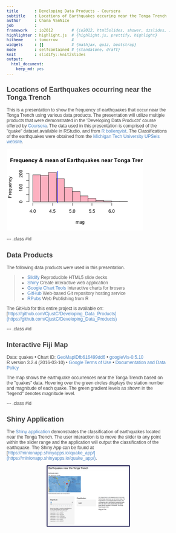 ```yaml
---
title       : Developing Data Products - Coursera
subtitle    : Locations of Earthquakes occuring near the Tonga Trench
author      : Chana VanNice
job         : 
framework   : io2012        # {io2012, html5slides, shower, dzslides, ...}
highlighter : highlight.js  # {highlight.js, prettify, highlight}
hitheme     : tomorrow      # 
widgets     : []            # {mathjax, quiz, bootstrap}
mode        : selfcontained # {standalone, draft}
knit        : slidify::knit2slides
output: 
  html_document: 
    keep_md: yes
---
```


## Locations of Earthquakes occurring near the Tonga Trench 

This is a presentation to show the frequency of earthquakes that occur near the Tonga Trench using various data products.  The presentation will utilize multiple products that were demonstrated in the 'Developing Data Products' course offered by [Coursera](https://www.coursera.org/). The data used in this presentation is comprised of the "quake" dataset,available in RStudio, and from [R bollerqvist](http://ekqvist.goeuropeinfo.com/rbloggerqvist). The Classifications of the earthquakes were obtained from the [Michigan Tech University UPSeis website](http://www.geo.mtu.edu/UPSeis/magnitude.html). 

![plot of chunk unnamed-chunk-1](assets/fig/unnamed-chunk-1-1.png)
 

--- .class #id
 
## Data Products 

The following data products were used in this presentation. 
> - [Slidify](http://slidify.org/) Reproducible HTML5 slide decks 
> - [Shiny](http://shiny.rstudio.com/) Create interactive web application 
> - [Google Chart Tools](https://developers.google.com/chart/) Interactive charts for brosers 
> - [GitHub](https://www.github.com) Web-based Git repository hosting service 
> - [RPubs](http://rpubs.com/) Web Publishing from R

The GitHub for this entire project is available on: [https://github.com/CjustC/Developing_Data_Products](https://github.com/CjustC/Developing_Data_Products) 
 

--- .class #id

## Interactive Fiji Map

<!DOCTYPE html PUBLIC "-//W3C//DTD XHTML 1.0 Strict//EN"
  "http://www.w3.org/TR/xhtml1/DTD/xhtml1-strict.dtd">
<html xmlns="http://www.w3.org/1999/xhtml">
<head>
<title>GeoMapIDfb616499dd6</title>
<meta http-equiv="content-type" content="text/html;charset=utf-8" />
<style type="text/css">
body {
  color: #444444;
  font-family: Arial,Helvetica,sans-serif;
  font-size: 75%;
  }
  a {
  color: #4D87C7;
  text-decoration: none;
}
</style>
</head>
<body>
 <!-- GeoMap generated in R 3.2.4 by googleVis 0.5.10 package -->
<!-- Sun May  1 17:17:37 2016 -->


<!-- jsHeader -->
<script type="text/javascript">
 
// jsData 
function gvisDataGeoMapIDfb616499dd6 () {
var data = new google.visualization.DataTable();
var datajson =
[
 [
 -20.42,
181.62,
4.8,
"41" 
],
[
 -20.62,
181.03,
4.2,
"15" 
],
[
 -26,
184.1,
5.4,
"43" 
],
[
 -17.97,
181.66,
4.1,
"19" 
],
[
 -20.42,
181.96,
4,
"11" 
],
[
 -19.68,
184.31,
4,
"12" 
],
[
 -11.7,
166.1,
4.8,
"43" 
],
[
 -28.11,
181.93,
4.4,
"15" 
],
[
 -28.74,
181.74,
4.7,
"35" 
],
[
 -17.47,
179.59,
4.3,
"19" 
],
[
 -21.44,
180.69,
4.4,
"13" 
],
[
 -12.26,
167,
4.6,
"16" 
],
[
 -18.54,
182.11,
4.4,
"19" 
],
[
 -21,
181.66,
4.4,
"10" 
],
[
 -20.7,
169.92,
6.1,
"94" 
],
[
 -15.94,
184.95,
4.3,
"11" 
],
[
 -13.64,
165.96,
6,
"83" 
],
[
 -17.83,
181.5,
4.5,
"21" 
],
[
 -23.5,
179.78,
4.4,
"13" 
],
[
 -22.63,
180.31,
4.4,
"18" 
],
[
 -20.84,
181.16,
4.5,
"17" 
],
[
 -10.98,
166.32,
4.2,
"12" 
],
[
 -23.3,
180.16,
4.4,
"18" 
],
[
 -30.2,
182,
4.7,
"22" 
],
[
 -19.66,
180.28,
5.4,
"57" 
],
[
 -17.94,
181.49,
4,
"15" 
],
[
 -14.72,
167.51,
4.6,
"18" 
],
[
 -16.46,
180.79,
5.2,
"79" 
],
[
 -20.97,
181.47,
4.5,
"25" 
],
[
 -19.84,
182.37,
4.4,
"17" 
],
[
 -22.58,
179.24,
4.6,
"21" 
],
[
 -16.32,
166.74,
4.7,
"30" 
],
[
 -15.55,
185.05,
4.8,
"42" 
],
[
 -23.55,
180.8,
4,
"10" 
],
[
 -16.3,
186,
4.5,
"10" 
],
[
 -25.82,
179.33,
4.3,
"13" 
],
[
 -18.73,
169.23,
4.5,
"17" 
],
[
 -17.64,
181.28,
4.6,
"17" 
],
[
 -17.66,
181.4,
4.1,
"17" 
],
[
 -18.82,
169.33,
4.4,
"11" 
],
[
 -37.37,
176.78,
4.7,
"34" 
],
[
 -15.31,
186.1,
4.6,
"32" 
],
[
 -24.97,
179.82,
4.4,
"23" 
],
[
 -15.49,
186.04,
4.3,
"26" 
],
[
 -19.23,
169.41,
4.6,
"27" 
],
[
 -30.1,
182.3,
4.9,
"34" 
],
[
 -26.4,
181.7,
4.5,
"24" 
],
[
 -11.77,
166.32,
4.4,
"18" 
],
[
 -24.12,
180.08,
4.3,
"21" 
],
[
 -18.97,
185.25,
5.1,
"73" 
],
[
 -18.75,
182.35,
4.2,
"13" 
],
[
 -19.26,
184.42,
4,
"15" 
],
[
 -22.75,
173.2,
4.6,
"26" 
],
[
 -21.37,
180.67,
4.3,
"13" 
],
[
 -20.1,
182.16,
4.2,
"16" 
],
[
 -19.85,
182.13,
4.4,
"31" 
],
[
 -22.7,
181,
4.5,
"17" 
],
[
 -22.06,
180.6,
4,
"11" 
],
[
 -17.8,
181.35,
4.4,
"23" 
],
[
 -24.2,
179.2,
4.3,
"12" 
],
[
 -20.69,
181.55,
4.7,
"35" 
],
[
 -21.16,
182.4,
4.1,
"12" 
],
[
 -13.82,
172.38,
5,
"61" 
],
[
 -11.49,
166.22,
4.6,
"32" 
],
[
 -20.68,
181.41,
4.9,
"40" 
],
[
 -17.1,
184.93,
4.7,
"25" 
],
[
 -20.14,
181.6,
4.1,
"13" 
],
[
 -21.96,
179.62,
5,
"45" 
],
[
 -20.42,
181.86,
4.5,
"27" 
],
[
 -15.46,
187.81,
5.5,
"91" 
],
[
 -15.31,
185.8,
4,
"11" 
],
[
 -19.86,
184.35,
4.5,
"30" 
],
[
 -11.55,
166.2,
4.3,
"14" 
],
[
 -23.74,
179.99,
5.2,
"75" 
],
[
 -17.7,
181.23,
4.4,
"35" 
],
[
 -23.54,
180.04,
4.3,
"15" 
],
[
 -19.21,
184.7,
4.1,
"11" 
],
[
 -12.11,
167.06,
4.5,
"23" 
],
[
 -21.81,
181.71,
4.2,
"15" 
],
[
 -28.98,
181.11,
5.3,
"60" 
],
[
 -34.02,
180.21,
5.2,
"65" 
],
[
 -23.84,
180.99,
4.5,
"27" 
],
[
 -19.57,
182.38,
4.6,
"38" 
],
[
 -20.12,
183.4,
4.3,
"15" 
],
[
 -17.7,
181.7,
4,
"11" 
],
[
 -19.66,
184.31,
4.3,
"15" 
],
[
 -21.5,
170.5,
4.7,
"32" 
],
[
 -23.64,
179.96,
4.5,
"26" 
],
[
 -15.43,
186.3,
4.2,
"16" 
],
[
 -15.41,
186.44,
4.3,
"42" 
],
[
 -15.48,
167.53,
5.1,
"61" 
],
[
 -13.36,
167.06,
4.7,
"22" 
],
[
 -20.64,
182.02,
5.2,
"64" 
],
[
 -19.72,
169.71,
4.2,
"14" 
],
[
 -15.44,
185.26,
4.2,
"21" 
],
[
 -19.73,
182.4,
4,
"18" 
],
[
 -27.24,
181.11,
4.5,
"21" 
],
[
 -18.16,
183.41,
5.2,
"54" 
],
[
 -13.66,
166.54,
5.1,
"45" 
],
[
 -24.57,
179.92,
4.7,
"33" 
],
[
 -16.98,
185.61,
4.1,
"12" 
],
[
 -26.2,
178.41,
4.6,
"25" 
],
[
 -21.88,
180.39,
4.7,
"30" 
],
[
 -33,
181.6,
4.7,
"22" 
],
[
 -21.33,
180.69,
4.6,
"29" 
],
[
 -19.44,
183.5,
4.2,
"15" 
],
[
 -34.89,
180.6,
4.4,
"25" 
],
[
 -20.24,
169.49,
4.6,
"22" 
],
[
 -22.55,
185.9,
5.7,
"76" 
],
[
 -36.95,
177.81,
5,
"35" 
],
[
 -15.75,
185.23,
4.5,
"28" 
],
[
 -16.85,
182.31,
4.2,
"14" 
],
[
 -19.06,
182.45,
4,
"16" 
],
[
 -26.11,
178.3,
4.8,
"39" 
],
[
 -26.2,
178.35,
4.4,
"21" 
],
[
 -26.13,
178.31,
4.2,
"25" 
],
[
 -13.66,
172.23,
5.3,
"67" 
],
[
 -13.47,
172.29,
4.7,
"14" 
],
[
 -14.6,
167.4,
4.8,
"52" 
],
[
 -18.96,
169.48,
4.2,
"13" 
],
[
 -14.65,
166.97,
4.8,
"28" 
],
[
 -19.9,
178.9,
4.3,
"11" 
],
[
 -22.05,
180.4,
4.7,
"27" 
],
[
 -19.22,
182.43,
4.5,
"23" 
],
[
 -31.24,
180.6,
4.4,
"18" 
],
[
 -17.93,
167.89,
5.1,
"43" 
],
[
 -19.3,
183.84,
4.2,
"21" 
],
[
 -26.53,
178.57,
5,
"69" 
],
[
 -27.72,
181.7,
4.8,
"59" 
],
[
 -19.19,
183.51,
4.3,
"19" 
],
[
 -17.43,
185.43,
4.5,
"22" 
],
[
 -17.05,
181.22,
4.2,
"24" 
],
[
 -19.52,
168.98,
4.5,
"21" 
],
[
 -23.71,
180.3,
4.6,
"30" 
],
[
 -21.3,
180.82,
4.3,
"14" 
],
[
 -16.24,
168.02,
4.7,
"12" 
],
[
 -16.14,
187.32,
5.1,
"68" 
],
[
 -23.95,
182.8,
4.6,
"14" 
],
[
 -25.2,
182.6,
4.9,
"31" 
],
[
 -18.84,
184.16,
4.2,
"17" 
],
[
 -12.66,
169.46,
4.6,
"43" 
],
[
 -20.65,
181.4,
4,
"14" 
],
[
 -13.23,
167.1,
5,
"46" 
],
[
 -29.91,
181.43,
4.4,
"34" 
],
[
 -14.31,
173.5,
4.2,
"23" 
],
[
 -20.1,
184.4,
4.2,
"10" 
],
[
 -17.8,
185.17,
4.4,
"22" 
],
[
 -21.27,
173.49,
4.9,
"42" 
],
[
 -23.58,
180.17,
5.3,
"63" 
],
[
 -17.9,
181.5,
4,
"19" 
],
[
 -23.34,
184.5,
5.7,
"106" 
],
[
 -15.56,
167.62,
6.4,
"122" 
],
[
 -23.83,
182.56,
4.3,
"24" 
],
[
 -11.8,
165.8,
4.2,
"20" 
],
[
 -15.54,
167.68,
4.7,
"16" 
],
[
 -20.65,
181.32,
4.7,
"39" 
],
[
 -11.75,
166.07,
4.2,
"14" 
],
[
 -24.81,
180,
4.3,
"19" 
],
[
 -20.9,
169.84,
4.9,
"31" 
],
[
 -11.34,
166.24,
4.6,
"30" 
],
[
 -17.98,
180.5,
4.1,
"19" 
],
[
 -24.34,
179.52,
4.8,
"34" 
],
[
 -13.86,
167.16,
4.6,
"30" 
],
[
 -35.56,
180.2,
4.6,
"32" 
],
[
 -35.48,
179.9,
4.8,
"35" 
],
[
 -34.2,
179.43,
5,
"37" 
],
[
 -26,
182.12,
5.6,
"98" 
],
[
 -19.89,
183.84,
5.3,
"73" 
],
[
 -23.43,
180,
4.7,
"41" 
],
[
 -18.89,
169.42,
4.5,
"27" 
],
[
 -17.82,
181.83,
4.3,
"24" 
],
[
 -25.68,
180.34,
4.6,
"41" 
],
[
 -20.2,
180.9,
4.1,
"11" 
],
[
 -15.2,
184.68,
4.1,
"14" 
],
[
 -15.03,
182.29,
4.1,
"10" 
],
[
 -32.22,
180.2,
5.7,
"90" 
],
[
 -22.64,
180.64,
5,
"50" 
],
[
 -17.42,
185.16,
4.5,
"22" 
],
[
 -17.84,
181.48,
4.1,
"20" 
],
[
 -15.02,
184.24,
4.6,
"27" 
],
[
 -18.04,
181.75,
4.5,
"47" 
],
[
 -24.6,
183.5,
4.3,
"25" 
],
[
 -19.88,
184.3,
4.4,
"17" 
],
[
 -20.3,
183,
4.2,
"15" 
],
[
 -20.45,
181.85,
4.1,
"14" 
],
[
 -17.67,
187.09,
4.9,
"62" 
],
[
 -22.3,
181.9,
4.3,
"11" 
],
[
 -19.85,
181.85,
4.9,
"54" 
],
[
 -24.27,
179.88,
4.6,
"24" 
],
[
 -15.85,
185.13,
4.6,
"29" 
],
[
 -20.02,
184.09,
5.3,
"71" 
],
[
 -18.56,
169.31,
4.7,
"35" 
],
[
 -17.87,
182,
4.6,
"12" 
],
[
 -24.08,
179.5,
4.1,
"21" 
],
[
 -32.2,
179.61,
4.6,
"41" 
],
[
 -20.36,
181.19,
4.2,
"23" 
],
[
 -23.85,
182.53,
4.6,
"27" 
],
[
 -24,
182.75,
4.5,
"14" 
],
[
 -20.41,
181.74,
4.3,
"31" 
],
[
 -17.72,
180.3,
5.2,
"74" 
],
[
 -19.67,
182.18,
4.3,
"23" 
],
[
 -17.7,
182.2,
4,
"12" 
],
[
 -16.23,
183.59,
4.7,
"35" 
],
[
 -26.72,
183.35,
4.5,
"36" 
],
[
 -12.95,
169.09,
4.5,
"19" 
],
[
 -21.97,
182.32,
4.3,
"13" 
],
[
 -21.96,
180.54,
5.2,
"66" 
],
[
 -20.32,
181.69,
4.5,
"14" 
],
[
 -30.28,
180.62,
4.7,
"32" 
],
[
 -20.2,
182.3,
4.2,
"11" 
],
[
 -30.66,
180.13,
4.7,
"42" 
],
[
 -16.17,
184.1,
4.3,
"13" 
],
[
 -28.25,
181.71,
4.1,
"19" 
],
[
 -20.47,
185.68,
5.4,
"85" 
],
[
 -23.55,
180.27,
4.3,
"22" 
],
[
 -20.94,
181.58,
4.3,
"21" 
],
[
 -26.67,
182.4,
4.2,
"17" 
],
[
 -18.13,
181.52,
4.6,
"41" 
],
[
 -20.21,
183.83,
4.4,
"29" 
],
[
 -18.31,
182.39,
4.2,
"14" 
],
[
 -16.52,
185.7,
4.7,
"30" 
],
[
 -22.36,
171.65,
4.6,
"39" 
],
[
 -22.43,
184.48,
4.9,
"48" 
],
[
 -20.37,
182.1,
4.2,
"22" 
],
[
 -23.77,
180.16,
4.5,
"26" 
],
[
 -13.65,
166.66,
4.9,
"52" 
],
[
 -21.55,
182.9,
4.2,
"18" 
],
[
 -16.24,
185.75,
4.5,
"22" 
],
[
 -23.73,
182.53,
5,
"55" 
],
[
 -22.34,
171.52,
5,
"43" 
],
[
 -19.4,
180.94,
4.7,
"34" 
],
[
 -24.64,
180.81,
4.3,
"24" 
],
[
 -16,
182.82,
4.4,
"16" 
],
[
 -19.62,
185.35,
4.9,
"31" 
],
[
 -23.84,
180.13,
4.5,
"15" 
],
[
 -23.54,
179.93,
4,
"12" 
],
[
 -28.23,
182.68,
4.4,
"20" 
],
[
 -21.68,
180.63,
5,
"63" 
],
[
 -13.44,
166.53,
4.7,
"27" 
],
[
 -24.96,
180.22,
4.8,
"41" 
],
[
 -20.08,
182.74,
4.5,
"33" 
],
[
 -24.36,
182.84,
4.1,
"16" 
],
[
 -14.7,
166,
5.3,
"16" 
],
[
 -18.2,
183.68,
4.8,
"52" 
],
[
 -16.65,
185.51,
5,
"52" 
],
[
 -18.11,
181.67,
4.6,
"28" 
],
[
 -17.95,
181.65,
4.3,
"26" 
],
[
 -15.5,
186.9,
4.7,
"18" 
],
[
 -23.36,
180.01,
5.3,
"61" 
],
[
 -19.15,
169.5,
4.2,
"12" 
],
[
 -10.97,
166.26,
4.7,
"26" 
],
[
 -14.85,
167.24,
4.5,
"26" 
],
[
 -17.8,
181.38,
5.1,
"47" 
],
[
 -22.5,
170.4,
4.9,
"38" 
],
[
 -29.1,
182.1,
4.4,
"19" 
],
[
 -20.32,
180.88,
4.2,
"22" 
],
[
 -16.09,
184.89,
4.6,
"34" 
],
[
 -19.18,
169.33,
4.7,
"35" 
],
[
 -23.81,
179.36,
4.2,
"23" 
],
[
 -23.79,
179.89,
4.9,
"43" 
],
[
 -19.02,
184.23,
5.1,
"72" 
],
[
 -20.9,
181.51,
4.7,
"32" 
],
[
 -19.06,
169.01,
4.4,
"10" 
],
[
 -17.88,
181.47,
4.4,
"27" 
],
[
 -19.41,
183.05,
4.2,
"16" 
],
[
 -26.17,
184.2,
4.9,
"37" 
],
[
 -14.95,
167.24,
4.6,
"16" 
],
[
 -18.73,
168.8,
4.4,
"14" 
],
[
 -20.21,
182.37,
4.6,
"37" 
],
[
 -21.29,
180.85,
4.5,
"23" 
],
[
 -19.76,
181.41,
4.4,
"15" 
],
[
 -22.09,
180.38,
4.9,
"35" 
],
[
 -23.8,
179.9,
4.1,
"12" 
],
[
 -20.16,
181.99,
4.2,
"11" 
],
[
 -22.13,
180.38,
5.7,
"104" 
],
[
 -17.44,
181.4,
4.6,
"25" 
],
[
 -23.33,
180.18,
5,
"59" 
],
[
 -24.78,
179.22,
4.3,
"16" 
],
[
 -22,
180.52,
4.5,
"19" 
],
[
 -19.13,
182.51,
5.2,
"56" 
],
[
 -30.72,
180.1,
4.4,
"22" 
],
[
 -22.32,
180.54,
4.2,
"12" 
],
[
 -16.45,
177.77,
4.6,
"17" 
],
[
 -17.7,
185,
4,
"10" 
],
[
 -17.95,
184.68,
4.4,
"21" 
],
[
 -24.4,
179.85,
4.7,
"29" 
],
[
 -19.3,
180.6,
4.2,
"16" 
],
[
 -21.13,
185.32,
4.7,
"36" 
],
[
 -18.07,
181.57,
4.5,
"26" 
],
[
 -20.6,
182.28,
5,
"50" 
],
[
 -18.48,
181.49,
5,
"49" 
],
[
 -13.34,
166.2,
4.8,
"18" 
],
[
 -20.92,
181.5,
4.6,
"31" 
],
[
 -25.31,
179.69,
4.6,
"35" 
],
[
 -15.24,
186.21,
5,
"57" 
],
[
 -16.4,
185.86,
5,
"47" 
],
[
 -24.57,
178.4,
5.6,
"80" 
],
[
 -17.94,
181.51,
4,
"16" 
],
[
 -30.64,
181.2,
4,
"16" 
],
[
 -18.64,
169.32,
4.6,
"23" 
],
[
 -13.09,
169.28,
4.4,
"22" 
],
[
 -19.68,
184.14,
4.8,
"40" 
],
[
 -16.44,
185.74,
4.7,
"30" 
],
[
 -21.09,
181.38,
4.6,
"15" 
],
[
 -14.99,
171.39,
4.3,
"21" 
],
[
 -23.3,
179.7,
4.7,
"29" 
],
[
 -17.68,
181.36,
4.1,
"19" 
],
[
 -22,
180.53,
4.9,
"20" 
],
[
 -21.38,
181.39,
4.6,
"36" 
],
[
 -32.62,
181.5,
4.8,
"26" 
],
[
 -13.05,
169.58,
4.9,
"68" 
],
[
 -12.93,
169.63,
5.1,
"57" 
],
[
 -18.6,
181.91,
5.4,
"82" 
],
[
 -21.34,
181.41,
4.5,
"21" 
],
[
 -21.48,
183.78,
4.9,
"54" 
],
[
 -17.4,
181.02,
4.4,
"14" 
],
[
 -17.32,
181.03,
4.1,
"13" 
],
[
 -18.77,
169.24,
5.3,
"53" 
],
[
 -26.16,
179.5,
4.5,
"25" 
],
[
 -12.59,
167.1,
4.9,
"26" 
],
[
 -14.82,
167.32,
4.8,
"28" 
],
[
 -21.79,
183.48,
5.2,
"69" 
],
[
 -19.83,
182.04,
4.4,
"23" 
],
[
 -29.5,
182.31,
4.4,
"14" 
],
[
 -12.49,
166.36,
4.9,
"55" 
],
[
 -26.1,
182.3,
4.4,
"11" 
],
[
 -21.04,
181.2,
4.2,
"10" 
],
[
 -10.78,
165.77,
4.6,
"20" 
],
[
 -20.76,
185.77,
4.6,
"15" 
],
[
 -11.41,
166.24,
5.3,
"55" 
],
[
 -19.1,
183.87,
5.3,
"42" 
],
[
 -23.91,
180,
4.5,
"11" 
],
[
 -27.33,
182.6,
4.4,
"11" 
],
[
 -12.25,
166.6,
5,
"28" 
],
[
 -23.49,
179.07,
5.1,
"58" 
],
[
 -27.18,
182.18,
4.5,
"14" 
],
[
 -25.8,
182.1,
4.5,
"26" 
],
[
 -27.19,
182.18,
5.4,
"68" 
],
[
 -27.27,
182.38,
4.5,
"16" 
],
[
 -27.1,
182.18,
4.7,
"17" 
],
[
 -27.22,
182.28,
4.2,
"14" 
],
[
 -27.38,
181.7,
4.8,
"13" 
],
[
 -27.27,
182.5,
4.5,
"13" 
],
[
 -27.54,
182.5,
4.3,
"12" 
],
[
 -27.2,
182.39,
4.3,
"14" 
],
[
 -27.71,
182.47,
4.3,
"11" 
],
[
 -27.6,
182.4,
4.6,
"11" 
],
[
 -27.38,
182.39,
4.5,
"12" 
],
[
 -21.54,
185.48,
5,
"29" 
],
[
 -27.21,
182.43,
4.6,
"10" 
],
[
 -28.96,
182.61,
4.6,
"15" 
],
[
 -12.01,
166.29,
4.9,
"27" 
],
[
 -17.46,
181.32,
4.1,
"17" 
],
[
 -30.17,
182.02,
5.5,
"68" 
],
[
 -27.27,
182.36,
4.7,
"21" 
],
[
 -17.79,
181.32,
5,
"49" 
],
[
 -22.19,
171.4,
5.1,
"49" 
],
[
 -17.1,
182.68,
5.5,
"82" 
],
[
 -27.18,
182.53,
4.6,
"21" 
],
[
 -11.64,
166.47,
4.7,
"19" 
],
[
 -17.98,
181.58,
4.2,
"14" 
],
[
 -16.9,
185.72,
4,
"22" 
],
[
 -21.98,
179.6,
5.4,
"67" 
],
[
 -32.14,
179.9,
4.3,
"19" 
],
[
 -18.8,
169.21,
4.4,
"16" 
],
[
 -26.78,
183.61,
4.6,
"22" 
],
[
 -20.43,
182.37,
5.1,
"48" 
],
[
 -18.3,
183.2,
4.5,
"14" 
],
[
 -15.83,
182.51,
4.2,
"21" 
],
[
 -23.44,
182.93,
4.1,
"20" 
],
[
 -23.73,
179.99,
5.1,
"49" 
],
[
 -19.89,
184.08,
5.4,
"105" 
],
[
 -17.59,
181.09,
5.1,
"61" 
],
[
 -19.77,
181.4,
5.1,
"54" 
],
[
 -20.31,
184.06,
4.4,
"21" 
],
[
 -15.33,
186.75,
5.7,
"123" 
],
[
 -18.2,
181.6,
4.4,
"14" 
],
[
 -15.36,
186.66,
5.1,
"57" 
],
[
 -15.29,
186.42,
4.6,
"31" 
],
[
 -15.36,
186.71,
5.5,
"95" 
],
[
 -16.24,
167.95,
5.1,
"68" 
],
[
 -13.47,
167.14,
4.4,
"26" 
],
[
 -25.5,
182.82,
5,
"25" 
],
[
 -14.32,
167.33,
5,
"49" 
],
[
 -20.04,
182.01,
5.1,
"49" 
],
[
 -28.83,
181.66,
5.1,
"63" 
],
[
 -17.82,
181.49,
4.2,
"14" 
],
[
 -27.23,
180.98,
4.5,
"39" 
],
[
 -10.72,
165.99,
4,
"14" 
],
[
 -27,
183.88,
4.9,
"36" 
],
[
 -20.36,
186.16,
4.3,
"21" 
],
[
 -27.17,
183.68,
4.8,
"27" 
],
[
 -20.94,
181.26,
4.4,
"21" 
],
[
 -17.46,
181.9,
4.2,
"14" 
],
[
 -21.04,
181.2,
4.9,
"45" 
],
[
 -23.7,
179.6,
4.2,
"21" 
],
[
 -17.72,
181.42,
5.3,
"89" 
],
[
 -15.87,
188.13,
5,
"30" 
],
[
 -17.84,
181.3,
5.7,
"112" 
],
[
 -13.45,
170.3,
5.3,
"93" 
],
[
 -30.8,
182.16,
4.7,
"24" 
],
[
 -11.63,
166.14,
4.6,
"36" 
],
[
 -30.4,
181.4,
4.3,
"17" 
],
[
 -26.18,
178.59,
5.4,
"65" 
],
[
 -15.7,
184.5,
4.4,
"30" 
],
[
 -17.95,
181.5,
4.3,
"16" 
],
[
 -20.51,
182.3,
4.3,
"23" 
],
[
 -15.36,
167.51,
4.7,
"28" 
],
[
 -23.61,
180.23,
4.4,
"26" 
],
[
 -33.2,
181.6,
4.2,
"21" 
],
[
 -17.68,
186.8,
4.5,
"35" 
],
[
 -22.24,
184.56,
4.8,
"57" 
],
[
 -20.07,
169.14,
4.8,
"37" 
],
[
 -25.04,
180.1,
4.3,
"15" 
],
[
 -21.5,
185.2,
4.4,
"15" 
],
[
 -14.28,
167.26,
5.1,
"51" 
],
[
 -14.43,
167.26,
4.4,
"17" 
],
[
 -32.7,
181.7,
4.4,
"40" 
],
[
 -34.1,
181.8,
4.3,
"23" 
],
[
 -19.7,
186.2,
4.8,
"19" 
],
[
 -24.19,
180.38,
4.3,
"27" 
],
[
 -26.6,
182.77,
4.5,
"29" 
],
[
 -17.04,
186.8,
4.1,
"22" 
],
[
 -22.1,
179.71,
5.1,
"58" 
],
[
 -32.6,
180.9,
4.7,
"44" 
],
[
 -33,
182.4,
4.6,
"28" 
],
[
 -20.58,
181.24,
4.7,
"44" 
],
[
 -20.61,
182.6,
4.6,
"12" 
],
[
 -19.47,
169.15,
4.4,
"15" 
],
[
 -17.47,
180.96,
4.2,
"23" 
],
[
 -18.4,
183.4,
4.1,
"10" 
],
[
 -23.33,
180.26,
4.7,
"22" 
],
[
 -18.55,
182.23,
4,
"17" 
],
[
 -26.16,
178.47,
4.8,
"33" 
],
[
 -21.8,
183.2,
4.4,
"19" 
],
[
 -27.63,
182.93,
4.3,
"14" 
],
[
 -18.89,
169.48,
4.4,
"21" 
],
[
 -20.3,
182.3,
4.5,
"10" 
],
[
 -20.56,
182.04,
4.5,
"29" 
],
[
 -16.1,
185.32,
4.7,
"30" 
],
[
 -12.66,
166.37,
4.3,
"18" 
],
[
 -21.05,
184.68,
4.7,
"29" 
],
[
 -17.97,
168.52,
4.8,
"33" 
],
[
 -19.83,
182.54,
4.6,
"14" 
],
[
 -22.55,
183.81,
5.1,
"68" 
],
[
 -22.28,
183.52,
4.7,
"19" 
],
[
 -15.72,
185.64,
4.3,
"21" 
],
[
 -20.85,
181.59,
5.1,
"91" 
],
[
 -21.11,
181.5,
5.5,
"104" 
],
[
 -25.31,
180.15,
4.5,
"25" 
],
[
 -26.46,
182.5,
4.3,
"11" 
],
[
 -24.09,
179.68,
4.3,
"21" 
],
[
 -16.96,
167.7,
4.7,
"23" 
],
[
 -23.19,
182.8,
4.3,
"18" 
],
[
 -20.81,
184.7,
4.3,
"20" 
],
[
 -15.03,
167.32,
4.6,
"20" 
],
[
 -18.06,
181.59,
4.5,
"23" 
],
[
 -19,
185.6,
4.5,
"15" 
],
[
 -23.53,
179.99,
5.4,
"87" 
],
[
 -18.18,
180.63,
4.6,
"39" 
],
[
 -15.66,
186.8,
4.4,
"11" 
],
[
 -18,
180.62,
5,
"100" 
],
[
 -18.08,
180.7,
5.2,
"72" 
],
[
 -18.05,
180.86,
4.4,
"15" 
],
[
 -29.9,
181.16,
5.1,
"51" 
],
[
 -20.9,
181.9,
4.4,
"17" 
],
[
 -15.61,
167.5,
4.4,
"21" 
],
[
 -16.03,
185.43,
4.8,
"25" 
],
[
 -17.68,
181.11,
4.4,
"22" 
],
[
 -31.94,
180.57,
4.7,
"39" 
],
[
 -19.14,
184.36,
4.7,
"31" 
],
[
 -18,
185.48,
4.4,
"29" 
],
[
 -16.95,
185.94,
4.3,
"12" 
],
[
 -10.79,
166.06,
5,
"40" 
],
[
 -20.83,
185.9,
4.5,
"19" 
],
[
 -32.9,
181.6,
4.6,
"27" 
],
[
 -37.93,
177.47,
5.4,
"65" 
],
[
 -29.09,
183.2,
4.6,
"23" 
],
[
 -23.56,
180.23,
4.5,
"13" 
],
[
 -19.6,
185.2,
4.4,
"13" 
],
[
 -21.39,
180.68,
4.5,
"18" 
],
[
 -14.85,
184.87,
4.1,
"10" 
],
[
 -22.7,
183.3,
4,
"13" 
],
[
 -32.42,
181.21,
4.9,
"39" 
],
[
 -17.9,
181.3,
4.1,
"13" 
],
[
 -23.58,
183.4,
5.2,
"79" 
],
[
 -34.4,
180.5,
4.4,
"41" 
],
[
 -17.61,
181.2,
4.1,
"11" 
],
[
 -21.07,
181.13,
4.9,
"43" 
],
[
 -13.84,
170.62,
4.6,
"20" 
],
[
 -30.24,
181.63,
4.5,
"17" 
],
[
 -18.49,
169.04,
4.8,
"30" 
],
[
 -23.45,
180.23,
4.2,
"19" 
],
[
 -16.04,
183.54,
4.2,
"23" 
],
[
 -17.14,
185.31,
4.1,
"15" 
],
[
 -22.54,
172.91,
5.5,
"71" 
],
[
 -15.9,
185.3,
4.4,
"19" 
],
[
 -30.04,
181.2,
4.8,
"20" 
],
[
 -24.03,
180.22,
4.2,
"23" 
],
[
 -18.89,
184.46,
4.8,
"36" 
],
[
 -16.51,
187.1,
4.9,
"46" 
],
[
 -20.1,
186.3,
4.6,
"19" 
],
[
 -21.06,
183.81,
4.5,
"34" 
],
[
 -13.07,
166.87,
4.4,
"24" 
],
[
 -23.46,
180.09,
4.6,
"28" 
],
[
 -19.41,
182.3,
4.2,
"19" 
],
[
 -11.81,
165.98,
4.7,
"28" 
],
[
 -11.76,
165.96,
4.4,
"51" 
],
[
 -12.08,
165.76,
4.5,
"51" 
],
[
 -25.59,
180.02,
4.9,
"48" 
],
[
 -26.54,
183.63,
4.7,
"34" 
],
[
 -20.9,
184.28,
5.5,
"92" 
],
[
 -16.99,
187,
4.7,
"30" 
],
[
 -23.46,
180.17,
4.6,
"32" 
],
[
 -17.81,
181.82,
4.1,
"14" 
],
[
 -15.17,
187.2,
4.7,
"28" 
],
[
 -11.67,
166.02,
4.6,
"21" 
],
[
 -20.75,
184.52,
4.3,
"25" 
],
[
 -19.5,
186.9,
4.4,
"20" 
],
[
 -26.18,
179.79,
4.7,
"44" 
],
[
 -20.66,
185.77,
4.3,
"25" 
],
[
 -19.22,
182.54,
4.1,
"22" 
],
[
 -24.68,
183.33,
4.7,
"30" 
],
[
 -15.43,
167.38,
4.5,
"16" 
],
[
 -32.45,
181.15,
5.5,
"81" 
],
[
 -21.31,
180.84,
4.5,
"17" 
],
[
 -15.44,
167.18,
4.6,
"44" 
],
[
 -13.26,
167.01,
5.1,
"70" 
],
[
 -15.26,
183.13,
4.4,
"28" 
],
[
 -33.57,
180.8,
4.7,
"35" 
],
[
 -15.77,
167.01,
5.5,
"73" 
],
[
 -15.79,
166.83,
4.6,
"39" 
],
[
 -21,
183.2,
4,
"16" 
],
[
 -16.28,
166.94,
4.6,
"24" 
],
[
 -23.28,
184.6,
4.8,
"34" 
],
[
 -16.1,
167.25,
4.7,
"36" 
],
[
 -17.7,
181.31,
4.7,
"33" 
],
[
 -15.96,
166.69,
4.2,
"20" 
],
[
 -15.95,
167.34,
5.4,
"87" 
],
[
 -17.56,
181.59,
4.6,
"34" 
],
[
 -15.9,
167.42,
5.5,
"86" 
],
[
 -15.29,
166.9,
4.2,
"15" 
],
[
 -15.86,
166.85,
4.5,
"22" 
],
[
 -16.2,
166.8,
4.5,
"21" 
],
[
 -15.71,
166.91,
4.8,
"20" 
],
[
 -16.45,
167.54,
4.6,
"18" 
],
[
 -11.54,
166.18,
5.4,
"80" 
],
[
 -19.61,
181.91,
4.6,
"34" 
],
[
 -15.61,
187.15,
5,
"30" 
],
[
 -21.16,
181.41,
4.3,
"17" 
],
[
 -20.65,
182.22,
4.3,
"24" 
],
[
 -20.33,
168.71,
4.8,
"38" 
],
[
 -15.08,
166.62,
4.7,
"23" 
],
[
 -23.28,
184.61,
4.7,
"36" 
],
[
 -23.44,
184.6,
4.8,
"27" 
],
[
 -23.12,
184.42,
4.2,
"17" 
],
[
 -23.65,
184.46,
4.2,
"16" 
],
[
 -22.91,
183.95,
5.9,
"118" 
],
[
 -22.06,
180.47,
4.6,
"28" 
],
[
 -13.56,
166.49,
4.5,
"25" 
],
[
 -17.99,
181.57,
4.9,
"49" 
],
[
 -23.92,
184.47,
4.7,
"17" 
],
[
 -30.69,
182.1,
4.9,
"25" 
],
[
 -21.92,
182.8,
5.3,
"78" 
],
[
 -25.04,
180.97,
4.2,
"21" 
],
[
 -19.92,
183.91,
4.2,
"23" 
],
[
 -27.75,
182.26,
4.5,
"18" 
],
[
 -17.71,
181.18,
5.2,
"67" 
],
[
 -19.6,
183.84,
4.5,
"23" 
],
[
 -34.68,
179.82,
5.6,
"79" 
],
[
 -14.46,
167.26,
5.2,
"87" 
],
[
 -18.85,
187.55,
4.8,
"35" 
],
[
 -17.02,
182.41,
4.5,
"29" 
],
[
 -20.41,
186.51,
5,
"28" 
],
[
 -18.18,
182.04,
4.4,
"26" 
],
[
 -16.49,
187.8,
4.5,
"18" 
],
[
 -17.74,
181.31,
4.6,
"42" 
],
[
 -20.49,
181.69,
4.5,
"24" 
],
[
 -18.51,
182.64,
5.2,
"74" 
],
[
 -27.28,
183.4,
5.1,
"54" 
],
[
 -15.9,
167.16,
4.8,
"42" 
],
[
 -20.57,
181.33,
4.3,
"18" 
],
[
 -11.25,
166.36,
5.1,
"55" 
],
[
 -20.04,
181.87,
4.7,
"19" 
],
[
 -20.89,
181.25,
4.6,
"20" 
],
[
 -16.62,
186.74,
4.8,
"51" 
],
[
 -20.09,
168.75,
4.6,
"23" 
],
[
 -24.96,
179.87,
4.4,
"25" 
],
[
 -20.95,
181.42,
4.6,
"27" 
],
[
 -23.31,
179.27,
5.1,
"49" 
],
[
 -20.95,
181.06,
4.3,
"20" 
],
[
 -21.58,
181.9,
4.4,
"19" 
],
[
 -13.62,
167.15,
4.7,
"30" 
],
[
 -12.72,
166.28,
4.8,
"47" 
],
[
 -21.79,
185,
4.1,
"15" 
],
[
 -20.48,
169.76,
4.6,
"33" 
],
[
 -12.84,
166.78,
4.9,
"35" 
],
[
 -17.02,
182.93,
4,
"17" 
],
[
 -23.89,
182.39,
4.7,
"32" 
],
[
 -23.07,
184.03,
4.7,
"32" 
],
[
 -27.98,
181.96,
5.2,
"89" 
],
[
 -28.1,
182.25,
4.6,
"18" 
],
[
 -21.24,
180.81,
4.6,
"34" 
],
[
 -21.24,
180.86,
4.9,
"23" 
],
[
 -19.89,
174.46,
5.7,
"99" 
],
[
 -32.82,
179.8,
4.7,
"26" 
],
[
 -22,
185.5,
4.4,
"18" 
],
[
 -21.57,
185.62,
4.9,
"38" 
],
[
 -24.5,
180.92,
4.8,
"43" 
],
[
 -33.03,
180.2,
4.6,
"27" 
],
[
 -30.09,
182.4,
4.4,
"18" 
],
[
 -22.75,
170.99,
4.8,
"35" 
],
[
 -17.99,
168.98,
4.7,
"28" 
],
[
 -19.6,
181.87,
4.2,
"18" 
],
[
 -15.65,
186.26,
5.1,
"54" 
],
[
 -17.78,
181.53,
4.8,
"56" 
],
[
 -22.04,
184.91,
4.9,
"47" 
],
[
 -20.06,
168.69,
5.1,
"49" 
],
[
 -18.07,
181.54,
4.3,
"28" 
],
[
 -12.85,
165.67,
4.4,
"30" 
],
[
 -33.29,
181.3,
4.7,
"33" 
],
[
 -34.63,
179.1,
4.7,
"24" 
],
[
 -24.18,
179.02,
5.3,
"86" 
],
[
 -23.78,
180.31,
5.1,
"71" 
],
[
 -22.37,
171.5,
4.9,
"38" 
],
[
 -23.97,
179.91,
4.5,
"23" 
],
[
 -34.12,
181.75,
4.7,
"41" 
],
[
 -25.25,
179.86,
4.2,
"23" 
],
[
 -22.87,
172.65,
5.1,
"50" 
],
[
 -18.48,
182.37,
4.8,
"57" 
],
[
 -21.46,
181.02,
4.2,
"18" 
],
[
 -28.56,
183.47,
4.8,
"56" 
],
[
 -28.56,
183.59,
4.4,
"20" 
],
[
 -21.3,
180.92,
4.5,
"26" 
],
[
 -20.08,
183.22,
4.3,
"18" 
],
[
 -18.82,
182.21,
5.6,
"129" 
],
[
 -19.51,
183.97,
4,
"16" 
],
[
 -12.05,
167.39,
5,
"36" 
],
[
 -17.4,
186.54,
4.2,
"28" 
],
[
 -23.93,
180.18,
4.6,
"31" 
],
[
 -21.23,
181.09,
4.6,
"18" 
],
[
 -16.23,
167.91,
4.5,
"28" 
],
[
 -28.15,
183.4,
5,
"32" 
],
[
 -20.81,
185.01,
4.7,
"42" 
],
[
 -20.72,
181.41,
4.6,
"36" 
],
[
 -23.29,
184,
4.8,
"50" 
],
[
 -38.46,
176.03,
4.6,
"44" 
],
[
 -15.48,
186.73,
4.4,
"17" 
],
[
 -37.03,
177.52,
5.6,
"87" 
],
[
 -20.48,
181.38,
4.2,
"13" 
],
[
 -18.12,
181.88,
5.4,
"88" 
],
[
 -18.17,
181.98,
4.8,
"43" 
],
[
 -11.4,
166.07,
5.6,
"94" 
],
[
 -23.1,
180.12,
4.4,
"27" 
],
[
 -14.28,
170.34,
4.7,
"29" 
],
[
 -22.87,
171.72,
4.6,
"27" 
],
[
 -17.59,
180.98,
5.1,
"79" 
],
[
 -27.6,
182.1,
4.6,
"22" 
],
[
 -17.94,
180.6,
4.5,
"29" 
],
[
 -17.88,
180.58,
4.2,
"23" 
],
[
 -30.01,
180.8,
4.8,
"43" 
],
[
 -19.19,
182.3,
4.9,
"48" 
],
[
 -18.14,
180.87,
5.5,
"105" 
],
[
 -23.46,
180.11,
5,
"41" 
],
[
 -18.44,
181.04,
4.2,
"21" 
],
[
 -18.21,
180.87,
5.2,
"69" 
],
[
 -18.26,
180.98,
4.8,
"36" 
],
[
 -15.85,
184.83,
4.4,
"30" 
],
[
 -23.82,
180.09,
4.8,
"40" 
],
[
 -18.6,
184.28,
4.4,
"31" 
],
[
 -17.8,
181.32,
4.1,
"12" 
],
[
 -10.78,
166.1,
4.9,
"45" 
],
[
 -18.12,
181.71,
4.6,
"24" 
],
[
 -19.34,
182.62,
4.5,
"32" 
],
[
 -15.34,
167.1,
5.3,
"18" 
],
[
 -24.97,
182.85,
4.8,
"40" 
],
[
 -15.97,
186.08,
4.6,
"41" 
],
[
 -23.47,
180.24,
4.8,
"37" 
],
[
 -23.11,
179.15,
4.7,
"17" 
],
[
 -20.54,
181.66,
4.9,
"50" 
],
[
 -18.92,
169.37,
5.3,
"60" 
],
[
 -20.16,
184.27,
4.4,
"27" 
],
[
 -25.48,
180.94,
4.6,
"33" 
],
[
 -18.19,
181.74,
4.3,
"17" 
],
[
 -15.35,
186.4,
4.4,
"17" 
],
[
 -18.69,
169.1,
4.2,
"27" 
],
[
 -18.89,
181.24,
4.1,
"14" 
],
[
 -17.61,
183.32,
4.2,
"15" 
],
[
 -20.93,
181.54,
5,
"64" 
],
[
 -17.6,
181.5,
4.1,
"10" 
],
[
 -17.96,
181.4,
4.3,
"20" 
],
[
 -18.8,
182.41,
5.2,
"67" 
],
[
 -20.61,
182.44,
4.2,
"10" 
],
[
 -20.74,
181.53,
4.5,
"36" 
],
[
 -25.23,
179.86,
4.4,
"29" 
],
[
 -23.9,
179.9,
4.4,
"16" 
],
[
 -18.07,
181.58,
5,
"65" 
],
[
 -15.43,
185.19,
4,
"11" 
],
[
 -14.3,
167.32,
4.8,
"25" 
],
[
 -18.04,
181.57,
5,
"51" 
],
[
 -13.9,
167.18,
4.2,
"21" 
],
[
 -17.64,
177.01,
5.2,
"91" 
],
[
 -17.98,
181.51,
5.2,
"68" 
],
[
 -25,
180,
4.5,
"10" 
],
[
 -19.45,
184.48,
4.3,
"15" 
],
[
 -16.11,
187.48,
4.5,
"19" 
],
[
 -23.73,
179.98,
4.6,
"11" 
],
[
 -17.74,
186.78,
5.1,
"71" 
],
[
 -21.56,
183.23,
4.4,
"36" 
],
[
 -20.97,
181.72,
4.3,
"16" 
],
[
 -15.45,
186.73,
4.7,
"37" 
],
[
 -15.93,
167.91,
5.6,
"109" 
],
[
 -21.47,
185.86,
4.9,
"46" 
],
[
 -21.44,
170.45,
5.1,
"22" 
],
[
 -22.16,
180.49,
4.6,
"13" 
],
[
 -13.36,
172.76,
4.4,
"18" 
],
[
 -21.22,
181.51,
4.8,
"49" 
],
[
 -26.1,
182.5,
4.2,
"17" 
],
[
 -18.35,
185.27,
4.7,
"57" 
],
[
 -17.2,
182.9,
4.1,
"11" 
],
[
 -22.42,
171.4,
4.7,
"33" 
],
[
 -17.91,
181.48,
4,
"17" 
],
[
 -26.53,
178.3,
4.9,
"43" 
],
[
 -26.5,
178.29,
5,
"50" 
],
[
 -16.31,
168.08,
4.5,
"16" 
],
[
 -18.76,
169.71,
4.4,
"23" 
],
[
 -17.1,
182.8,
4,
"14" 
],
[
 -19.28,
182.78,
4.5,
"30" 
],
[
 -23.5,
180,
4.7,
"23" 
],
[
 -21.26,
181.69,
4.4,
"20" 
],
[
 -17.97,
181.48,
4.7,
"43" 
],
[
 -26.02,
181.2,
4.7,
"32" 
],
[
 -30.3,
180.8,
4,
"14" 
],
[
 -24.89,
179.67,
4.2,
"14" 
],
[
 -14.57,
167.24,
4.5,
"18" 
],
[
 -15.4,
186.87,
4.7,
"44" 
],
[
 -22.06,
183.95,
4.5,
"17" 
],
[
 -25.14,
178.42,
4.1,
"15" 
],
[
 -20.3,
181.4,
4.6,
"13" 
],
[
 -25.28,
181.17,
4.3,
"25" 
],
[
 -20.63,
181.61,
4.6,
"30" 
],
[
 -19.02,
186.83,
5.2,
"65" 
],
[
 -22.1,
185.3,
4.6,
"22" 
],
[
 -38.59,
175.7,
4.7,
"36" 
],
[
 -19.3,
183,
5,
"65" 
],
[
 -31.03,
181.59,
5.2,
"49" 
],
[
 -30.51,
181.3,
4.4,
"20" 
],
[
 -22.55,
183.34,
4.6,
"18" 
],
[
 -22.14,
180.64,
4.5,
"18" 
],
[
 -25.6,
180.3,
4,
"12" 
],
[
 -18.04,
181.84,
4.2,
"20" 
],
[
 -21.29,
185.77,
5.3,
"69" 
],
[
 -21.08,
180.85,
5.9,
"119" 
],
[
 -20.64,
169.66,
4.9,
"42" 
],
[
 -24.41,
180.03,
4.5,
"34" 
],
[
 -12.16,
167.03,
4.4,
"14" 
],
[
 -17.1,
185.9,
5.4,
"75" 
],
[
 -21.13,
185.6,
5.3,
"86" 
],
[
 -12.34,
167.43,
5.1,
"47" 
],
[
 -16.43,
186.73,
4.1,
"20" 
],
[
 -20.7,
184.3,
4.3,
"17" 
],
[
 -21.18,
180.92,
4.5,
"18" 
],
[
 -17.78,
185.33,
4.1,
"10" 
],
[
 -21.57,
183.86,
5.1,
"70" 
],
[
 -13.7,
166.75,
5.3,
"71" 
],
[
 -12.27,
167.41,
4.5,
"29" 
],
[
 -19.1,
184.52,
4.1,
"16" 
],
[
 -19.85,
184.51,
4.4,
"26" 
],
[
 -11.37,
166.55,
4.7,
"24" 
],
[
 -20.7,
186.3,
4,
"10" 
],
[
 -20.24,
185.1,
5.1,
"61" 
],
[
 -16.4,
182.73,
4,
"16" 
],
[
 -19.6,
184.53,
4.3,
"21" 
],
[
 -21.63,
180.77,
4.3,
"21" 
],
[
 -21.6,
180.5,
4,
"22" 
],
[
 -21.77,
181,
4.1,
"10" 
],
[
 -21.8,
183.6,
4.4,
"17" 
],
[
 -21.05,
180.9,
4.3,
"10" 
],
[
 -10.8,
165.8,
4.2,
"12" 
],
[
 -17.9,
181.5,
4,
"12" 
],
[
 -22.26,
171.44,
4.5,
"25" 
],
[
 -22.33,
171.46,
4.7,
"32" 
],
[
 -24.04,
184.85,
5,
"48" 
],
[
 -20.4,
186.1,
4.3,
"22" 
],
[
 -15,
184.62,
5.1,
"54" 
],
[
 -27.87,
183.4,
4.7,
"34" 
],
[
 -14.12,
166.64,
5.3,
"69" 
],
[
 -23.61,
180.27,
5,
"63" 
],
[
 -21.56,
185.5,
4.5,
"29" 
],
[
 -21.19,
181.58,
5,
"77" 
],
[
 -18.07,
181.65,
4.1,
"16" 
],
[
 -26,
178.43,
4.9,
"27" 
],
[
 -20.21,
181.9,
4.1,
"16" 
],
[
 -28,
182,
4,
"16" 
],
[
 -20.74,
180.7,
4.4,
"27" 
],
[
 -31.8,
180.6,
4.5,
"19" 
],
[
 -18.91,
169.46,
4.4,
"33" 
],
[
 -20.45,
182.1,
4.5,
"37" 
],
[
 -22.9,
183.8,
4.3,
"19" 
],
[
 -18.11,
181.63,
4.3,
"36" 
],
[
 -23.8,
184.7,
5,
"36" 
],
[
 -23.42,
180.21,
4.5,
"37" 
],
[
 -23.2,
184.8,
4.5,
"13" 
],
[
 -12.93,
169.52,
4.4,
"30" 
],
[
 -21.14,
181.06,
4.5,
"35" 
],
[
 -19.13,
184.97,
4.1,
"22" 
],
[
 -21.08,
181.3,
4.9,
"78" 
],
[
 -20.07,
181.75,
4.7,
"27" 
],
[
 -20.9,
182.02,
4.3,
"18" 
],
[
 -25.04,
179.84,
4.6,
"32" 
],
[
 -21.85,
180.89,
4.6,
"43" 
],
[
 -19.34,
186.59,
5.2,
"49" 
],
[
 -15.83,
167.1,
4.5,
"19" 
],
[
 -23.73,
183,
4.3,
"11" 
],
[
 -18.1,
181.72,
4.6,
"52" 
],
[
 -22.12,
180.49,
4,
"14" 
],
[
 -15.39,
185.1,
4.5,
"39" 
],
[
 -16.21,
186.52,
4.8,
"30" 
],
[
 -21.75,
180.67,
4.6,
"30" 
],
[
 -22.1,
180.4,
4.1,
"11" 
],
[
 -24.97,
179.54,
4.9,
"50" 
],
[
 -19.36,
186.36,
4.7,
"40" 
],
[
 -22.14,
179.62,
4.1,
"23" 
],
[
 -21.48,
182.44,
4.3,
"20" 
],
[
 -18.54,
168.93,
4.4,
"17" 
],
[
 -21.62,
182.4,
4,
"12" 
],
[
 -13.4,
166.9,
4.8,
"15" 
],
[
 -15.5,
185.3,
4.4,
"25" 
],
[
 -15.67,
185.23,
4.4,
"34" 
],
[
 -21.78,
183.11,
4.6,
"21" 
],
[
 -30.63,
180.9,
4.2,
"28" 
],
[
 -15.7,
185.1,
4.1,
"15" 
],
[
 -19.2,
184.37,
4.2,
"18" 
],
[
 -19.7,
182.44,
4,
"12" 
],
[
 -19.4,
182.29,
4.1,
"15" 
],
[
 -15.85,
185.9,
4.1,
"17" 
],
[
 -17.38,
168.63,
4.7,
"29" 
],
[
 -24.33,
179.97,
4.8,
"44" 
],
[
 -20.89,
185.26,
5.1,
"44" 
],
[
 -18.97,
169.44,
5,
"41" 
],
[
 -17.99,
181.62,
4.8,
"38" 
],
[
 -15.8,
185.25,
4.4,
"39" 
],
[
 -25.42,
182.65,
5,
"36" 
],
[
 -21.6,
169.9,
5.2,
"56" 
],
[
 -26.06,
180.05,
4.2,
"19" 
],
[
 -17.56,
181.23,
4.1,
"16" 
],
[
 -25.63,
180.26,
4.8,
"60" 
],
[
 -25.46,
179.98,
4.5,
"27" 
],
[
 -22.23,
180.48,
5,
"54" 
],
[
 -21.55,
181.39,
5.1,
"81" 
],
[
 -15.18,
185.93,
4.1,
"16" 
],
[
 -13.79,
166.56,
4.7,
"41" 
],
[
 -15.18,
167.23,
5.2,
"59" 
],
[
 -18.78,
186.72,
4.8,
"48" 
],
[
 -17.9,
181.41,
4.5,
"33" 
],
[
 -18.5,
185.4,
4,
"11" 
],
[
 -14.82,
171.17,
4.7,
"49" 
],
[
 -15.65,
185.17,
4.1,
"15" 
],
[
 -30.01,
181.15,
4.3,
"17" 
],
[
 -13.16,
167.24,
4.3,
"17" 
],
[
 -21.03,
180.78,
4,
"14" 
],
[
 -21.4,
180.78,
4.7,
"51" 
],
[
 -17.93,
181.89,
4.1,
"27" 
],
[
 -20.87,
181.7,
4.2,
"13" 
],
[
 -12.01,
166.66,
4.8,
"36" 
],
[
 -19.1,
169.63,
4.8,
"31" 
],
[
 -22.85,
181.37,
4.2,
"15" 
],
[
 -17.08,
185.96,
4.2,
"29" 
],
[
 -21.14,
174.21,
5.7,
"78" 
],
[
 -12.23,
167.02,
6,
"132" 
],
[
 -20.91,
181.57,
4.2,
"20" 
],
[
 -11.38,
167.05,
4.5,
"32" 
],
[
 -11.02,
167.01,
4.9,
"36" 
],
[
 -22.09,
180.58,
4.4,
"22" 
],
[
 -17.8,
181.2,
4,
"15" 
],
[
 -18.94,
182.43,
4.3,
"20" 
],
[
 -18.85,
182.2,
4.2,
"23" 
],
[
 -21.91,
181.28,
4.5,
"30" 
],
[
 -22.03,
179.77,
4.8,
"31" 
],
[
 -18.1,
181.63,
4.4,
"28" 
],
[
 -18.4,
184.84,
4.2,
"18" 
],
[
 -21.2,
181.4,
4.2,
"12" 
],
[
 -12,
166.2,
5,
"31" 
],
[
 -11.7,
166.3,
4.2,
"15" 
],
[
 -26.72,
182.69,
5.2,
"64" 
],
[
 -24.39,
178.98,
4.5,
"30" 
],
[
 -19.64,
169.5,
4.6,
"35" 
],
[
 -21.35,
170.04,
5,
"22" 
],
[
 -22.82,
184.52,
5,
"52" 
],
[
 -38.28,
177.1,
5.4,
"71" 
],
[
 -12.57,
167.11,
4.8,
"28" 
],
[
 -22.24,
180.28,
4.2,
"21" 
],
[
 -13.8,
166.53,
5.5,
"70" 
],
[
 -21.07,
183.78,
4.3,
"25" 
],
[
 -17.74,
181.25,
4.1,
"16" 
],
[
 -23.87,
180.15,
4.4,
"22" 
],
[
 -21.29,
185.8,
4.9,
"74" 
],
[
 -22.2,
180.58,
4.5,
"45" 
],
[
 -15.24,
185.11,
4.9,
"56" 
],
[
 -17.82,
181.27,
4,
"33" 
],
[
 -32.14,
180,
4.5,
"27" 
],
[
 -19.3,
185.86,
5,
"40" 
],
[
 -33.09,
180.94,
4.9,
"47" 
],
[
 -20.18,
181.62,
4.5,
"31" 
],
[
 -17.46,
181.42,
4.2,
"16" 
],
[
 -17.44,
181.33,
4.2,
"37" 
],
[
 -24.71,
179.85,
4.2,
"34" 
],
[
 -21.53,
170.52,
5.2,
"30" 
],
[
 -19.17,
169.53,
4.3,
"21" 
],
[
 -28.05,
182.39,
5.1,
"43" 
],
[
 -23.39,
179.97,
4.6,
"50" 
],
[
 -22.33,
171.51,
4.6,
"14" 
],
[
 -15.28,
185.98,
4.4,
"36" 
],
[
 -20.27,
181.51,
4.4,
"32" 
],
[
 -10.96,
165.97,
4.9,
"64" 
],
[
 -21.52,
169.75,
5.1,
"40" 
],
[
 -19.57,
184.47,
4.2,
"28" 
],
[
 -23.08,
183.45,
4.7,
"30" 
],
[
 -25.06,
182.8,
4,
"14" 
],
[
 -17.85,
181.44,
5.6,
"115" 
],
[
 -15.99,
167.95,
5.3,
"81" 
],
[
 -20.56,
184.41,
5,
"82" 
],
[
 -17.98,
181.61,
4.3,
"27" 
],
[
 -18.4,
181.77,
4.1,
"11" 
],
[
 -27.64,
182.22,
5.1,
"67" 
],
[
 -20.99,
181.02,
4.5,
"36" 
],
[
 -14.86,
167.32,
4.9,
"22" 
],
[
 -29.33,
182.72,
5.4,
"61" 
],
[
 -25.81,
182.54,
4.7,
"40" 
],
[
 -14.1,
166.01,
4.8,
"29" 
],
[
 -17.63,
185.13,
4.5,
"28" 
],
[
 -23.47,
180.21,
4.2,
"23" 
],
[
 -23.92,
180.21,
4.6,
"50" 
],
[
 -20.88,
185.18,
4.6,
"28" 
],
[
 -20.25,
184.75,
5.6,
"121" 
],
[
 -19.33,
186.16,
5.4,
"110" 
],
[
 -18.14,
181.71,
4,
"20" 
],
[
 -22.41,
183.99,
5.2,
"72" 
],
[
 -20.77,
181.16,
4.2,
"12" 
],
[
 -17.95,
181.73,
4.7,
"57" 
],
[
 -20.83,
181.01,
4.3,
"15" 
],
[
 -27.84,
182.1,
4.8,
"27" 
],
[
 -19.94,
182.39,
4.6,
"30" 
],
[
 -23.6,
183.99,
5.4,
"88" 
],
[
 -23.7,
184.13,
4.8,
"27" 
],
[
 -30.39,
182.4,
4.6,
"22" 
],
[
 -18.98,
182.32,
4.2,
"22" 
],
[
 -27.89,
182.92,
5.5,
"67" 
],
[
 -23.5,
184.9,
4.7,
"16" 
],
[
 -23.73,
184.49,
4.7,
"35" 
],
[
 -17.93,
181.62,
4.5,
"32" 
],
[
 -35.94,
178.52,
5.5,
"78" 
],
[
 -18.68,
184.5,
4.5,
"34" 
],
[
 -23.47,
179.95,
4.1,
"21" 
],
[
 -23.49,
180.06,
4,
"23" 
],
[
 -23.85,
180.26,
4.3,
"32" 
],
[
 -27.08,
183.44,
4.7,
"27" 
],
[
 -20.88,
184.95,
4.9,
"50" 
],
[
 -20.97,
181.2,
4.5,
"31" 
],
[
 -21.71,
183.58,
4.7,
"55" 
],
[
 -23.9,
184.6,
4.5,
"22" 
],
[
 -15.78,
167.44,
4.8,
"42" 
],
[
 -12.57,
166.72,
4.3,
"20" 
],
[
 -19.69,
184.23,
4.1,
"23" 
],
[
 -22.04,
183.95,
5.4,
"61" 
],
[
 -17.99,
181.59,
4.1,
"26" 
],
[
 -23.5,
180.13,
4.8,
"40" 
],
[
 -21.4,
180.74,
4.2,
"20" 
],
[
 -15.86,
166.98,
4.8,
"25" 
],
[
 -23.95,
184.64,
5.4,
"45" 
],
[
 -25.79,
182.38,
4.4,
"14" 
],
[
 -23.75,
184.5,
5.2,
"74" 
],
[
 -24.1,
184.5,
4.7,
"23" 
],
[
 -18.56,
169.05,
4.9,
"35" 
],
[
 -23.3,
184.68,
4.9,
"27" 
],
[
 -17.03,
185.74,
4.2,
"32" 
],
[
 -20.77,
183.71,
4.4,
"47" 
],
[
 -28.1,
183.5,
4.4,
"17" 
],
[
 -18.83,
182.26,
4.3,
"11" 
],
[
 -23,
170.7,
4.9,
"20" 
],
[
 -20.82,
181.67,
5,
"67" 
],
[
 -22.95,
170.56,
4.7,
"21" 
],
[
 -28.22,
183.6,
4.9,
"49" 
],
[
 -27.99,
183.5,
4.3,
"22" 
],
[
 -15.54,
187.15,
4.5,
"17" 
],
[
 -12.37,
166.93,
4.2,
"16" 
],
[
 -22.33,
171.66,
5.2,
"51" 
],
[
 -22.7,
170.3,
4.8,
"27" 
],
[
 -17.86,
181.3,
4,
"12" 
],
[
 -16,
184.53,
4.7,
"33" 
],
[
 -20.73,
181.42,
4.3,
"18" 
],
[
 -15.45,
181.42,
4.3,
"27" 
],
[
 -20.05,
183.86,
4.9,
"65" 
],
[
 -17.95,
181.37,
4,
"17" 
],
[
 -17.7,
188.1,
4.2,
"10" 
],
[
 -25.93,
179.54,
4.4,
"22" 
],
[
 -12.28,
167.06,
4.7,
"35" 
],
[
 -20.13,
184.2,
4.5,
"34" 
],
[
 -17.4,
187.8,
4.5,
"14" 
],
[
 -21.59,
170.56,
6,
"119" 
] 
];
data.addColumn('number','Latitude');
data.addColumn('number','Longitude');
data.addColumn('number','mag');
data.addColumn('string','stations');
data.addRows(datajson);
return(data);
}
 
// jsDrawChart
function drawChartGeoMapIDfb616499dd6() {
var data = gvisDataGeoMapIDfb616499dd6();
var options = {};
options["dataMode"] = "markers";
options["width"] =    556;
options["height"] =    347;
options["region"] = "009";

    var chart = new google.visualization.GeoMap(
    document.getElementById('GeoMapIDfb616499dd6')
    );
    chart.draw(data,options);
    

}
  
 
// jsDisplayChart
(function() {
var pkgs = window.__gvisPackages = window.__gvisPackages || [];
var callbacks = window.__gvisCallbacks = window.__gvisCallbacks || [];
var chartid = "geomap";
  
// Manually see if chartid is in pkgs (not all browsers support Array.indexOf)
var i, newPackage = true;
for (i = 0; newPackage && i < pkgs.length; i++) {
if (pkgs[i] === chartid)
newPackage = false;
}
if (newPackage)
  pkgs.push(chartid);
  
// Add the drawChart function to the global list of callbacks
callbacks.push(drawChartGeoMapIDfb616499dd6);
})();
function displayChartGeoMapIDfb616499dd6() {
  var pkgs = window.__gvisPackages = window.__gvisPackages || [];
  var callbacks = window.__gvisCallbacks = window.__gvisCallbacks || [];
  window.clearTimeout(window.__gvisLoad);
  // The timeout is set to 100 because otherwise the container div we are
  // targeting might not be part of the document yet
  window.__gvisLoad = setTimeout(function() {
  var pkgCount = pkgs.length;
  google.load("visualization", "1", { packages:pkgs, callback: function() {
  if (pkgCount != pkgs.length) {
  // Race condition where another setTimeout call snuck in after us; if
  // that call added a package, we must not shift its callback
  return;
}
while (callbacks.length > 0)
callbacks.shift()();
} });
}, 100);
}
 
// jsFooter
</script>
 
<!-- jsChart -->  
<script type="text/javascript" src="https://www.google.com/jsapi?callback=displayChartGeoMapIDfb616499dd6"></script>
 
<!-- divChart -->
  
<div id="GeoMapIDfb616499dd6" 
  style="width: 556; height: 347;">
</div>
 <div><span>Data: quakes &#8226; Chart ID: <a href="Chart_GeoMapIDfb616499dd6.html">GeoMapIDfb616499dd6</a> &#8226; <a href="https://github.com/mages/googleVis">googleVis-0.5.10</a></span><br /> 
<!-- htmlFooter -->
<span> 
  R version 3.2.4 (2016-03-10) 
  &#8226; <a href="https://developers.google.com/terms/">Google Terms of Use</a> &#8226; <a href="https://google-developers.appspot.com/chart/interactive/docs/gallery/geomap">Documentation and Data Policy</a>
</span></div>
</body>
</html>

The map shows the earthquake occurrences near the Tonga Trench based on the "quakes" data. Hovering over the green circles displays the station number and magnitude of each quake. The green gradient levels as shown in the "legend" denotes magnitude level. 

--- .class #id

## Shiny Application 

The [Shiny application](https://minionapp.shinyapps.io/quake_app/) demonstrates the classification of earthquakes located near the Tonga Trench. The user interaction is to move the slider to any point within the slider range and the application will output the classification of the earthquake. The Shiny App can be found at [https://minionapp.shinyapps.io/quake_app/](https://minionapp.shinyapps.io/quake_app/).

<center><img src=./assets/img/ShinyApp.png height='50%' width='50%' style='margin:0px; border: 2px solid #0a0942'/></center> 

